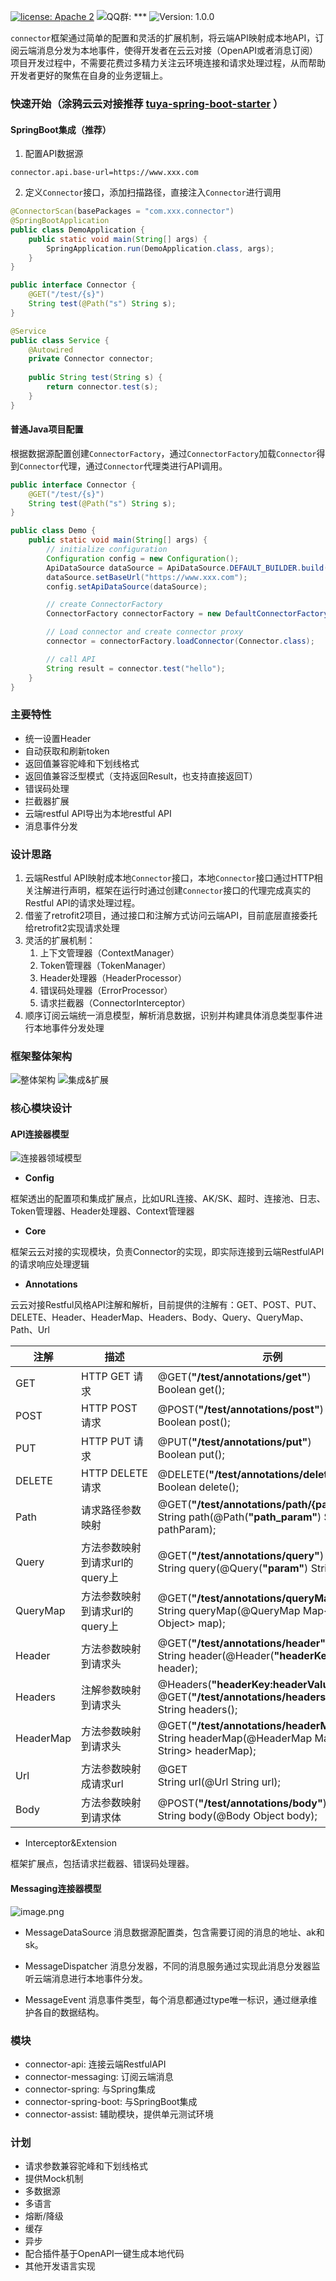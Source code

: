 [![license: Apache 2](https://img.shields.io/badge/license-Apache%202-green)](https://github.com/tuya/tuya-connector/blob/master/LICENSE 'License')
![QQ群: ***](https://img.shields.io/badge/chat-QQ%E7%BE%A4%3A***-orange)
![Version: 1.0.0](https://img.shields.io/badge/version-1.0.0-blue)

`connector`框架通过简单的配置和灵活的扩展机制，将云端API映射成本地API，订阅云端消息分发为本地事件，使得开发者在云云对接（OpenAPI或者消息订阅）项目开发过程中，不需要花费过多精力关注云环境连接和请求处理过程，从而帮助开发者更好的聚焦在自身的业务逻辑上。

### 快速开始（涂鸦云云对接推荐 [tuya-spring-boot-starter](https://github.com/tuya/tuya-connector) ）

#### SpringBoot集成（推荐）

1. 配置API数据源
```
connector.api.base-url=https://www.xxx.com
```

2. 定义`Connector`接口，添加扫描路径，直接注入`Connector`进行调用
```java
@ConnectorScan(basePackages = "com.xxx.connector")
@SpringBootApplication
public class DemoApplication {
    public static void main(String[] args) {
        SpringApplication.run(DemoApplication.class, args);
    }
}

public interface Connector {
    @GET("/test/{s}")
    String test(@Path("s") String s);
}

@Service
public class Service {
    @Autowired
    private Connector connector;
    
    public String test(String s) {
    	return connector.test(s);	
    }
}
```

#### 普通Java项目配置
根据数据源配置创建`ConnectorFactory`，通过`ConnectorFactory`加载`Connector`得到`Connector`代理，通过`Connector`代理类进行API调用。
```java
public interface Connector {
    @GET("/test/{s}")
    String test(@Path("s") String s);
}

public class Demo {
	public static void main(String[] args) {
        // initialize configuration
        Configuration config = new Configuration();
        ApiDataSource dataSource = ApiDataSource.DEFAULT_BUILDER.build();
        dataSource.setBaseUrl("https://www.xxx.com");
        config.setApiDataSource(dataSource);

        // create ConnectorFactory
        ConnectorFactory connectorFactory = new DefaultConnectorFactory(config);

        // Load connector and create connector proxy
        connector = connectorFactory.loadConnector(Connector.class);

        // call API
        String result = connector.test("hello");
    }
}
```


### 主要特性
- 统一设置Header
- 自动获取和刷新token
- 返回值兼容驼峰和下划线格式
- 返回值兼容泛型模式（支持返回Result<T>，也支持直接返回T）
- 错误码处理
- 拦截器扩展
- 云端restful API导出为本地restful API
- 消息事件分发

### 设计思路
1. 云端Restful API映射成本地`Connector`接口，本地`Connector`接口通过HTTP相关注解进行声明，框架在运行时通过创建`Connector`接口的代理完成真实的Restful API的请求处理过程。
2. 借鉴了retrofit2项目，通过接口和注解方式访问云端API，目前底层直接委托给retrofit2实现请求处理
3. 灵活的扩展机制：
    1. 上下文管理器（ContextManager）
    2. Token管理器（TokenManager）
    3. Header处理器（HeaderProcessor）
    4. 错误码处理器（ErrorProcessor）
    5. 请求拦截器（ConnectorInterceptor）
4. 顺序订阅云端统一消息模型，解析消息数据，识别并构建具体消息类型事件进行本地事件分发处理

### 框架整体架构
![整体架构](src/main/resources/architect.jpg)
![集成&扩展](src/main/resources/integration&extension.jpg)

### 核心模块设计

#### API连接器模型
![连接器领域模型](src/main/resources/ddd.png)

- **Config**

框架透出的配置项和集成扩展点，比如URL连接、AK/SK、超时、连接池、日志、Token管理器、Header处理器、Context管理器

- **Core**

框架云云对接的实现模块，负责Connector的实现，即实际连接到云端RestfulAPI的请求响应处理逻辑

- **Annotations**

云云对接Restful风格API注解和解析，目前提供的注解有：GET、POST、PUT、DELETE、Header、HeaderMap、Headers、Body、Query、QueryMap、Path、Url

| **注解** | **描述** | **示例** |
| --- | --- | --- |
| GET | HTTP GET 请求 | @GET(**"/test/annotations/get"**)<br />Boolean get(); |
| POST | HTTP POST 请求 | @POST(**"/test/annotations/post"**)<br />Boolean post(); |
| PUT | HTTP PUT 请求 | @PUT(**"/test/annotations/put"**)<br />Boolean put(); |
| DELETE | HTTP DELETE 请求 | @DELETE(**"/test/annotations/delete"**)<br />Boolean delete(); |
| Path | 请求路径参数映射 | @GET(**"/test/annotations/path/{path_param}"**)<br />String path(@Path(**"path_param"**) String pathParam); |
| Query | 方法参数映射到请求url的query上 | @GET(**"/test/annotations/query"**)<br />String query(@Query(**"param"**) String param); |
| QueryMap | 方法参数映射到请求url的query上 | @GET(**"/test/annotations/queryMap"**)<br />String queryMap(@QueryMap  Map<String, Object> map);  |
| Header | 方法参数映射到请求头 | @GET(**"/test/annotations/header"**)<br />String header(@Header(**"headerKey"**) String header); |
| Headers | 注解参数映射到请求头 | @Headers(**"headerKey:headerValue"**)<br />@GET(**"/test/annotations/headers"**)<br />String headers(); |
| HeaderMap | 方法参数映射到请求头 | @GET(**"/test/annotations/headerMap"**)<br />String headerMap(@HeaderMap  Map<String, String> headerMap);  |
| Url | 方法参数映射成请求url | @GET <br />String url(@Url String url);  |
| Body | 方法参数映射到请求体 | @POST(**"/test/annotations/body"**)<br />String body(@Body Object body);  |

- Interceptor&Extension

框架扩展点，包括请求拦截器、错误码处理器。

#### Messaging连接器模型
![image.png](https://cdn.nlark.com/yuque/0/2021/png/130426/1617203258286-90a4e4df-e720-471d-bb27-d2dad8717954.png#align=left&display=inline&height=211&margin=%5Bobject%20Object%5D&name=image.png&originHeight=422&originWidth=746&size=18514&status=done&style=none&width=373)

- MessageDataSource
  消息数据源配置类，包含需要订阅的消息的地址、ak和sk。

- MessageDispatcher
  消息分发器，不同的消息服务通过实现此消息分发器监听云端消息进行本地事件分发。

- MessageEvent
  消息事件类型，每个消息都通过type唯一标识，通过继承维护各自的数据结构。

### 模块
- connector-api: 连接云端RestfulAPI
- connector-messaging: 订阅云端消息
- connector-spring: 与Spring集成
- connector-spring-boot: 与SpringBoot集成
- connector-assist: 辅助模块，提供单元测试环境

### 计划
- 请求参数兼容驼峰和下划线格式
- 提供Mock机制
- 多数据源
- 多语言
- 熔断/降级
- 缓存
- 异步
- 配合插件基于OpenAPI一键生成本地代码
- 其他开发语言实现